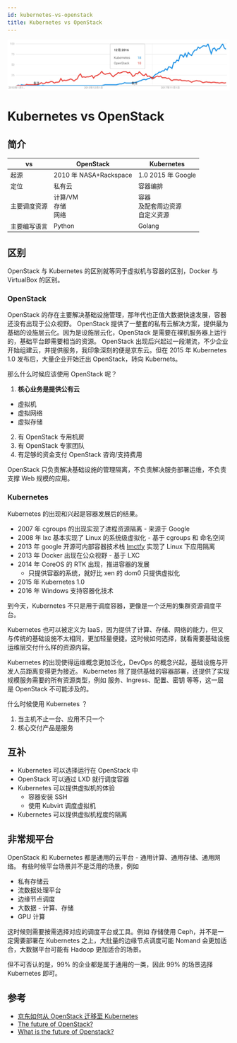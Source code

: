 ```yaml
---
id: kubernetes-vs-openstack
title: Kubernetes vs OpenStack
---
```


![10年趋势](./2020-09-28-kubernetes-vs-openstack-10y-trend.jpg)

# Kubernetes vs OpenStack

## 简介

<!-- https://trends.google.com/trends/explore?date=2010-01-01%202020-09-28&geo=US&q=%2Fg%2F11b7lxp79d,%2Fm%2F0cm87w_ -->

| vs           | OpenStack                 | Kubernetes                             |
| ------------ | ------------------------- | -------------------------------------- |
| 起源         | 2010 年 NASA+Rackspace    | 1.0 2015 年 Google                     |
| 定位         | 私有云                    | 容器编排                               |
| 主要调度资源 | 计算/VM<br/>存储<br/>网络 | 容器<br/>及配套周边资源<br/>自定义资源 |
| 主要编写语言 | Python                    | Golang                                 |

## 区别

OpenStack 与 Kubernetes 的区别就等同于虚拟机与容器的区别，Docker 与 VirtualBox 的区别。

### OpenStack

OpenStack 的存在主要解决基础设施管理，那年代也正值大数据快速发展，容器还没有出现于公众视野。
OpenStack 提供了一整套的私有云解决方案，提供最为基础的设施层云化。因为是设施层云化，OpenStack 是需要在裸机服务器上运行的，基础平台即需要相当的资源。
OpenStack 出现后兴起过一段潮流，不少企业开始组建云，并提供服务，我印象深刻的便是京东云。但在 2015 年 Kubernetes 1.0 发布后，大量企业开始迁出 OpenStack，转向 Kubernets。

那么什么时候应该使用 OpenStack 呢？

1. **核心业务是提供公有云**

- 虚拟机
- 虚拟网络
- 虚拟存储

2. 有 OpenStack 专用机房
3. 有 OpenStack 专家团队
4. 有足够的资金支付 OpenStack 咨询/支持费用

OpenStack 只负责解决基础设施的管理隔离，不负责解决服务部署运维，不负责支撑 Web 规模的应用。

### Kubernetes

Kubernetes 的出现和兴起是容器发展后的结果。

- 2007 年 cgroups 的出现实现了进程资源隔离 - 来源于 Google
- 2008 年 lxc 基本实现了 Linux 的系统级虚拟化 - 基于 cgroups 和 命名空间
- 2013 年 google 开源可内部容器技术栈 [lmctfy](https://github.com/google/lmctfy) 实现了 Linux 下应用隔离
- 2013 年 Docker 出现在公众视野 - 基于 LXC
- 2014 年 CoreOS 的 RTK 出现，推进容器的发展
  - 只提供容器的系统，就好比 xen 的 dom0 只提供虚拟化
- 2015 年 Kubernetes 1.0
- 2016 年 Windows 支持容器化技术

到今天，Kubernetes 不只是用于调度容器，更像是一个泛用的集群资源调度平台。

Kubernetes 也可以被定义为 IaaS，因为提供了计算、存储、网络的能力，但又与传统的基础设施不太相同，更加轻量便捷。这时候如何选择，就看需要基础设施运维层交付什么样的资源内容。

Kubernetes 的出现使得运维概念更加泛化，DevOps 的概念兴起，基础设施与开发人员距离变得更为接近。
Kubernetes 除了提供基础的容器部署，还提供了实现规模服务需要的所有资源类型，例如 服务、Ingress、配置、密钥 等等，这一层是 OpenStack 不可能涉及的。

什么时候使用 Kubernetes ？

1. 当主机不止一台、应用不只一个
2. 核心交付产品是服务

## 互补

- Kubernetes 可以选择运行在 OpenStack 中
- OpenStack 可以通过 LXD 就行调度容器
- Kubernetes 可以提供虚拟机的体验
  - 容器安装 SSH
  - 使用 Kubvirt 调度虚拟机
- Kubernetes 可以提供虚拟机程度的隔离

## 非常规平台

OpenStack 和 Kubernetes 都是通用的云平台 - 通用计算、通用存储、通用网络。
有些时候平台场景并不是泛用的场景，例如

- 私有存储云
- 流数据处理平台
- 边缘节点调度
- 大数据 - 计算、存储
- GPU 计算

这时候则需要按需选择对应的调度平台或工具。例如 存储使用 Ceph，并不是一定需要部署在 Kubernetes 之上，大批量的边缘节点调度可能 Nomand 会更加适合，大数据平台可能有 Hadoop 更加适合的场景。

但不可否认的是，99% 的企业都是属于通用的一类，因此 99% 的场景选择 Kubernetes 即可。

## 参考

- [京东如何从 OpenStack 迁移至 Kubernetes](https://yq.aliyun.com/articles/139446)
- [The future of OpenStack?](https://www.suse.com/c/the-future-of-openstack/)
- [What is the future of Openstack?](https://qr.ae/pNPMWM)
